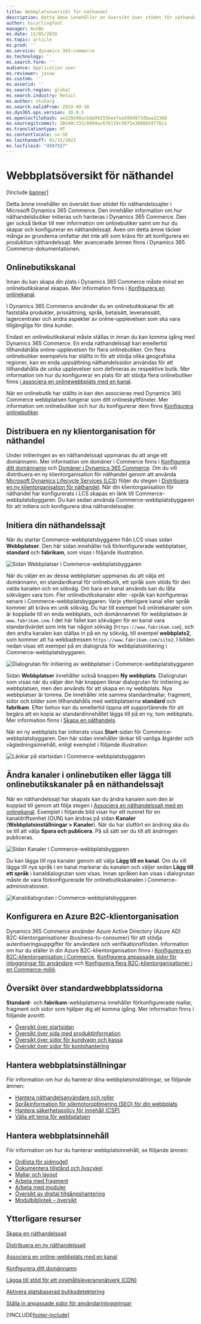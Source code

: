 ```yaml
---
title: Webbplatsöversikt för näthandel
description: Detta ämne innehåller en översikt över stödet för näthandelssajter i Microsoft Dynamics 365 Commerce.
author: bicyclingfool
manager: AnnBe
ms.date: 11/05/2020
ms.topic: article
ms.prod: ''
ms.service: dynamics-365-commerce
ms.technology: ''
ms.search.form: ''
audience: Application user
ms.reviewer: josaw
ms.custom: ''
ms.assetid: ''
ms.search.region: global
ms.search.industry: Retail
ms.author: stuharg
ms.search.validFrom: 2019-09-30
ms.dyn365.ops.version: 10.0.5
ms.openlocfilehash: ae220e98acbda99255beefea598d973dbaa22368
ms.sourcegitcommit: 38d40c331c8894acb7b119c5073e3088b54776c1
ms.translationtype: HT
ms.contentlocale: sv-SE
ms.lasthandoff: 01/15/2021
ms.locfileid: "4997557"
---
```

# <a name="e-commerce-site-overview"></a>Webbplatsöversikt för näthandel

[!include [banner](includes/banner.md)]

Detta ämne innehåller en översikt över stödet för näthandelssajter i Microsoft Dynamics 365 Commerce. Den innehåller information om hur näthandelsbutiker initieras och hanteras i Dynamics 365 Commerce. Den ger också länkar till mer information om onlinebutiker samt om hur du skapar och konfigurerar en näthandelssajt. Även om detta ämne täcker många av grunderna omfattar det inte allt som krävs för att konfigurera en produktion näthandelssajt. Mer avancerade ämnen finns i Dynamics 365 Commerce-dokumentationen.

## <a name="online-store-channel"></a>Onlinebutikskanal

Innan du kan skapa din plats i Dynamics 365 Commerce måste minst en onlinebutikskanal skapas. Mer information finns i [Konfigurera en onlinekanal](channel-setup-online.md). 

I Dynamics 365 Commerce använder du en onlinebutikskanal för att fastställa produkter, prissättning, språk, betalsätt, leveranssätt, lagercentraler och andra aspekter av online-upplevelsen som ska vara tillgängliga för dina kunder.

Endast en onlinebutikskanal måste ställas in innan du kan komma igång med Dynamics 365 Commerce. En enda näthandelssajt kan emellertid tillhandahålla online-upplevelsen för flera onlinebutiker. Om flera onlinebutiker exempelvis har ställts in för att stödja olika geografiska regioner, kan en enda uppsättning näthandelssidor användas för att tillhandahålla de unika upplevelser som definieras av respektive butik. Mer information om hur du konfigurerar en plats för att stödja flera onlinebutiker finns [i associera en onlinewebbplats med en kanal](associate-site-online-store.md).

När en onlinebutik har ställts in kan den associeras med Dynamics 365 Commerce webbplatsen fungerar som ditt onlineskyltfönster. Mer information om onlinebutiker och hur du konfigurerar dem finns [Konfigurera onlinebutiker](https://docs.microsoft.com/dynamics365/unified-operations/retail/online-stores).

## <a name="deploy-a-new-e-commerce-tenant"></a>Distribuera en ny klientorganisation för näthandel

Under initieringen av en näthandelssajt uppmanas du att ange ett domännamn. Mer information om domäner i Commerce finns i [Konfigurera ditt domännamn](configure-your-domain-name.md) och [Domäner i Dynamics 365 Commerce](domains-commerce.md). Om du vill distribuera en ny klientorganisation för näthandel genom att använda [Microsoft Dynamics Lifecycle Services (LCS)](https://docs.microsoft.com/dynamics365/unified-operations/dev-itpro/lifecycle-services/lcs-user-guide) följer du stegen i [Distribuera en ny klientorganisation för näthandel](deploy-ecommerce-site.md). När din klientorganisation för näthandel har konfigurerats i LCS skapas en länk till Commerce-webbplatsbyggaren. Du kan sedan använda Commerce-webbplatsbyggaren för att initiera och konfigurera dina näthandelssajter.

## <a name="initialize-your-e-commerce-site"></a>Initiera din näthandelssajt

När du startar Commerce-webbplatsbyggaren från LCS visas sidan **Webbplatser**. Den här sidan innehåller två förkonfigurerade webbplatser, **standard** och **fabrikam**, som visas i följande illustration.

![Sidan Webbplatser i Commerce-webbplatsbyggaren](media/e-commerce-site-01.png)

När du väljer en av dessa webbplatser uppmanas du att välja ett domännamn, en standardkanal för onlinebutik, ett språk som stöds för den valda kanalen och en sökväg. Om bara en kanal används kan du låta sökvägen vara tom. Fler onlinebutikskanaler eller -språk kan konfigureras senare i Commerce-webbplatsbyggaren. Varje ytterligare kanal eller språk kommer att kräva en unik sökväg. Du har till exempel två onlinekanaler som är kopplade till en enda webbplats, och domännamnet för webbplatsen är `www.fabrikam.com`. I det här fallet kan sökvägen för en kanal vara standardvärdet som inte har någon sökväg (`https://www.fabrikam.com`), och den andra kanalen kan ställas in på en ny sökväg, till exempel **webbplats2**, som kommer att ha webbadressen `https://www.fabrikam.com/site2`. I bilden nedan visas ett exempel på en dialogruta för webbplatsinitiering i Commerce-webbplatsbyggaren.

![Dialogrutan för initiering av webbplatser i Commerce-webbplatsbyggaren](media/e-commerce-site-02.png)

Sidan **Webbplatser** innehåller också knappen **Ny webbplats**. Dialogrutan som visas när du väljer den här knappen liknar dialogrutan för initiering av webbplatsen, men den används för att skapa en ny webbplats. Nya webbplatser är tomma. De innehåller inte samma standardmallar, fragment, sidor och bilder som tillhandahålls med webbplatserna **standard** och **fabrikam**. Efter behov kan du emellertid öppna ett supportärende för att begära att en kopia av standardinnehållet läggs till på en ny, tom webbplats. Mer information finns i [Skapa en näthandels](create-ecommerce-site.md).

När en ny webbplats har initierats visas **Start**-sidan för Commerce-webbplatsbyggaren. Den här sidan innehåller länkar till vanliga åtgärder och vägledningsinnehåll, enligt exemplet i följande illustration.

![Länkar på startsidan i Commerce-webbplatsbyggaren](media/e-commerce-site-03.png)

## <a name="modify-online-store-channels-or-add-online-store-channels-to-an-e-commerce-site"></a>Ändra kanaler i onlinebutiken eller lägga till onlinebutikskanaler på en näthandelssajt

När en näthandelssajt har skapats kan du ändra kanalen som den är kopplad till genom att följa stegen i [Associera en näthandelssajt med en onlinekanal](associate-site-online-store.md). Exemplet i följande bild visar hur ett numret för en kanaldriftsenhet (OUN) kan ändras på sidan **Kanaler** (**Webbplatsinställningar \> Kanaler**). När du har slutfört en ändring ska du se till att välja **Spara och publicera**. På så sätt ser du till att ändringen publiceras.

![Sidan Kanaler i Commerce-webbplatsbyggaren](media/e-commerce-site-04.png)

Du kan lägga till nya kanaler genom att välja **Lägg till en kanal**. Om du vill lägga till nya språk i en kanal markerar du kanalen och väljer sedan **Lägg till ett språk** i kanaldialogrutan som visas. Innan språken kan visas i dialogrutan måste de vara förkonfigurerade för onlinebutikskanalen i Commerce-administrationen.

![Kanaldialogrutan i Commerce-webbplatsbyggaren](media/e-commerce-site-05.png)

## <a name="set-up-an-azure-b2c-tenant"></a>Konfigurera en Azure B2C-klientorganisation

Dynamics 365 Commerce använder Azure Active Directory (Azure AD) B2C-klientorganisationer (business-to-consumer) för att stödja autentiseringsuppgifter för användare och verifikationsflöden. Information om hur du ställer in din Azure B2C-klientorganisation finns i [Konfigurera en B2C-klientorganisation i Commerce](set-up-b2c-tenant.md), [Konfigurera anpassade sidor för inloggningar för användare](custom-pages-user-logins.md) och [Konfigurera flera B2C-klientorganisationer i en Commerce-miljö](configure-multi-b2c-tenants.md).

## <a name="overview-of-the-default-site-pages"></a>Översikt över standardwebbplatssidorna

**Standard**- och **fabrikam**-webbplatserna innehåller förkonfigurerade mallar, fragment och sidor som hjälper dig att komma igång. Mer information finns i följande avsnitt:

- [Översikt över startsidan](quick-tour-home-page.md)
- [Översikt över sida med produktinformation](quick-tour-pdp.md)
- [Översikt över sidor för kundvagn och kassa](quick-tour-cart-checkout.md)
- [Översikt över sidor för kontohantering](quick-tour-account-management.md)

## <a name="manage-site-settings"></a>Hantera webbplatsinställningar

För information om hur du hanterar dina webbplatsinställningar, se följande ämnen:

- [Hantera näthandelsanvändare och roller](manage-ecommerce-users-roles.md)
- [Språkinformation för sökmotoroptimering (SEO) för din webbplats](/search-engine-optimization-considerations.md)
- [Hantera säkerhetspolicy för innehåll (CSP)](manage-csp.md)
- [Välja ett tema för webbplatsen](select-site-theme.md)

## <a name="manage-site-content"></a>Hantera webbplatsinnehåll

För information om hur du hanterar webbplatsinnehåll, se följande ämnen:

- [Ordlista för sidmodell](page-elements-overview.md)
- [Dokumentera tillstånd och livscykel](document-states-overview.md)
- [Mallar och layout](templates-layouts-overview.md)
- [Arbeta med fragment](work-with-fragments.md)
- [Arbeta med moduler](work-with-modules.md)
- [Översikt av digital tillgångshantering](dam-overview.md)
- [Modulbibliotek – översikt](starter-kit-overview.md)

## <a name="additional-resources"></a>Ytterligare resurser

[Skapa en näthandelssajt](create-ecommerce-site.md)

[Distribuera en ny näthandelssajt](deploy-ecommerce-site.md)

[Associera en online-webbplats med en kanal](associate-site-online-store.md)

[Konfigurera ditt domännamn](configure-your-domain-name.md)

[Lägga till stöd för ett innehållsleveransnätverk (CDN)](add-cdn-support.md)

[Aktivera platsbaserad butiksdetektering](enable-store-detection.md)

[Ställa in anpassade sidor för användarinloggningar](custom-pages-user-logins.md)


[!INCLUDE[footer-include](../includes/footer-banner.md)]